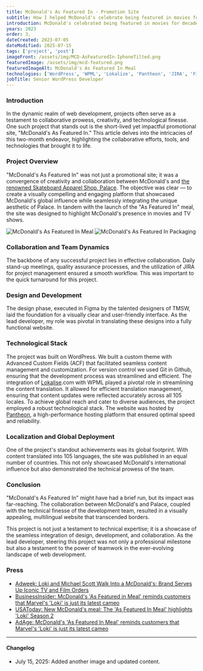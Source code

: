 ```yaml
---
title: McDonald's As Featured In - Promotion Site
subtitle: How I helped McDonald's celebrate being featured in movies for decades by introducing a new meal and a new promotion site.
introduction: McDonald's celebrated being featured in movies for decades by introducing a new meal and a new promotion site. I was tasked with developing the site. As an international site, the site supported over 105 languages.
years: 2023
order: 3,
dateCreated: 2023-07-05
dateModified: 2025-07-15
tags: ['project', 'post']
imageFront: /assets/img/MCD-AsFeaturedIn-IphoneTilted.png
featuredImage: /assets/img/mcd-featured.png
featuredImageAlt: McDonald's As Featured In Meal
technologies: ['WordPress', 'WPML', 'Lokalize', 'Pantheon', 'JIRA', 'Figma', 'ACF', 'Custom WP Theme', 'Git', 'PHP']
jobTitle: Senior WordPress Developer
---
```


### Introduction

In the dynamic realm of web development, projects often serve as a testament to collaborative prowess, creativity, and technological finesse. One such project that stands out is the short-lived yet impactful promotional site, "McDonald's As Featured In." This article delves into the intricacies of this two-month endeavor, highlighting the collaborative efforts, tools, and technologies that brought it to life.

### Project Overview

"McDonald's As Featured In" was not just a promotional site; it was a convergence of creativity and collaboration between McDonald's and [the renowned Skateboard Apparel Shop, Palace](https://palaceskateboards.com). The objective was clear — to create a visually compelling and engaging platform that showcased McDonald's global influence while seamlessly integrating the unique aesthetic of Palace. In tandem with the launch of the "As Featured In" meal, the site was designed to highlight McDonald's presence in movies and TV shows.

![McDonald's As Featured In Meal](/assets/img/mcd-featured.png)
![McDonald's As Featured In Packaging](/assets/img/AsFeaturedIn-Fries-Package.JPG)

### Collaboration and Team Dynamics

The backbone of any successful project lies in effective collaboration. Daily stand-up meetings, quality assurance processes, and the utilization of JIRA for project management ensured a smooth workflow. This was important to the quick turnaround for this project.

### Design and Development

The design phase, executed in Figma by the talented designers of TMSW, laid the foundation for a visually clear and user-friendly interface. As the lead developer, my role was pivotal in translating these designs into a fully functional website.

### Technological Stack

The project was built on WordPress. We built a custom theme with Advanced Custom Fields (ACF) that facilitated seamless content management and customization. For version control we used Git in Github, ensuring that the development process was streamlined and efficient. The integration of [Lokalise](https://lokalise.com).com with WPML played a pivotal role in streamlining the content translation. It allowed for efficient translation management, ensuring that content updates were reflected accurately across all 105 locales. To achieve global reach and cater to diverse audiences, the project employed a robust technological stack. The website was hosted by [Pantheon](https://pantheon.io), a high-performance hosting platform that ensured optimal speed and reliability.

### Localization and Global Deployment

One of the project's standout achievements was its global footprint. With content translated into 105 languages, the site was published in an equal number of countries. This not only showcased McDonald's international influence but also demonstrated the technical prowess of the team.

### Conclusion

"McDonald's As Featured In" might have had a brief run, but its impact was far-reaching. The collaboration between McDonald's and Palace, coupled with the technical finesse of the development team, resulted in a visually appealing, multilingual website that transcended borders.

This project is not just a testament to technical expertise; it is a showcase of the seamless integration of design, development, and collaboration. As the lead developer, steering this project was not only a professional milestone but also a testament to the power of teamwork in the ever-evolving landscape of web development.

### Press

- [Adweek: Loki and Michael Scott Walk Into a McDonald's: Brand Serves Up Iconic TV and Film Orders](https://www.adweek.com/brand-marketing/loki-and-michael-scott-walk-into-a-mcdonalds-brand-serves-up-iconic-tv-and-film-orders/)
- [BusinessInsider: McDonald's 'As Featured in Meal' reminds customers that Marvel's 'Loki' is just its latest cameo](https://www.businessinsider.com/mcdonalds-new-as-featured-in-meal-inspired-films-tv-shows-2023-8)
- [USAToday: New McDonald's meal: The 'As Featured In Meal' highlights 'Loki' Season 2](https://www.usatoday.com/story/money/food/2023/08/14/mcdonalds-as-featured-in-meal-loki/70586921007/)
- [AdAge: McDonald's 'As Featured In Meal' reminds customers that Marvel's 'Loki' is just its latest cameo](https://adage.com/article/cmo-strategy/mcdonalds-featured-meal-reminds-customers-marvels-loki-just-its-latest-cameo/2388746)

---
#### Changelog
- July 15, 2025: Added another image and updated content.